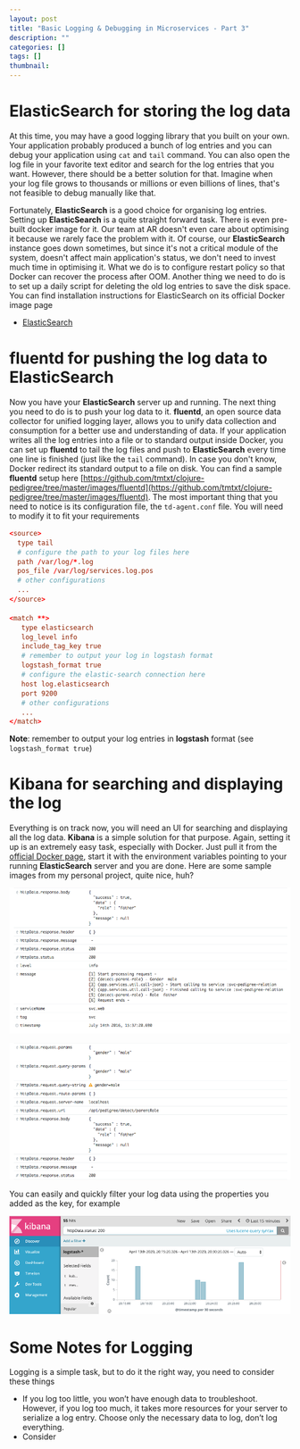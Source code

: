 ```yaml
---
layout: post
title: "Basic Logging & Debugging in Microservices - Part 3"
description: ""
categories: []
tags: []
thumbnail:
---
```


# ElasticSearch for storing the log data

At this time, you may have a good logging library that you built on your own. Your application
probably produced a bunch of log entries and you can debug your application using `cat` and `tail`
command. You can also open the log file in your favorite text editor and search for the log entries
that you want. However, there should be a better solution for that. Imagine when your log file grows
to thousands or millions or even billions of lines, that's not feasible to debug manually like that.

Fortunately, **ElasticSearch** is a good choice for organising log entries.
Setting up **ElasticSearch** is a quite straight forward
task. There is even pre-built docker image for it. Our team at AR doesn't even care about
optimising it because we rarely face the problem with it. Of course, our **ElasticSearch** instance
goes down sometimes, but since it's not a critical module of the system, doesn't affect main
application's status, we don't need to invest much time in optimising it. What we do is to
configure restart policy so that Docker can recover the process after OOM. Another thing we
need to do is to set up a daily script for deleting the old log entries to save the disk space. You
can find installation instructions for ElasticSearch on its official Docker image page

- [ElasticSearch](https://hub.docker.com/_/elasticsearch/)

# fluentd for pushing the log data to ElasticSearch

Now you have your **ElasticSearch** server up and running. The next thing you need to do is to push
your log data to it. **fluentd**, an open source data collector for unified logging layer, allows you
to unify data collection and consumption for a better use and understanding of data. If your application
writes all the log entries into a file or to standard output inside Docker,
you can set up **fluentd** to tail the log files and push to **ElasticSearch** every time one line is
finished (just like the `tail` command). In case you don't know, Docker redirect its standard output
to a file on disk. You can find a sample **fluentd** setup here
[https://github.com/tmtxt/clojure-pedigree/tree/master/images/fluentd](https://github.com/tmtxt/clojure-pedigree/tree/master/images/fluentd).
The most important thing that you need to notice is its configuration file, the `td-agent.conf`
file. You will need to modify it to fit your requirements

```conf
<source>
  type tail
  # configure the path to your log files here
  path /var/log/*.log
  pos_file /var/log/services.log.pos
  # other configurations
  ...
</source>

<match **>
   type elasticsearch
   log_level info
   include_tag_key true
   # remember to output your log in logstash format
   logstash_format true
   # configure the elastic-search connection here
   host log.elasticsearch
   port 9200
   # other configurations
   ...
</match>
```

**Note**: remember to output your log entries in **logstash** format (see `logstash_format true`)

# Kibana for searching and displaying the log

Everything is on track now, you will need an UI for searching and displaying all the log data.
**Kibana** is a simple solution for that purpose. Again, setting it up is an
extremely easy task, especially with Docker. Just pull it from the
[official Docker page](https://hub.docker.com/_/kibana/), start it with the environment variables
pointing to your running **ElasticSearch** server and you are done. Here are some sample images from
my personal project, quite nice, huh?

![Kibana](/files/2016-08-24-implement-a-simple-log-trace-in-clojure-ring/kibana1.png)

![Kibana](/files/2016-08-24-implement-a-simple-log-trace-in-clojure-ring/kibana2.png)

You can easily and quickly filter your log data using the properties you added as the key, for example

![Kibana](/files/2016-08-24-implement-a-simple-log-trace-in-clojure-ring/kibana3.png)

# Some Notes for Logging

Logging is a simple task, but to do it the right way, you need to consider these things

- If you log too little, you won’t have enough data to troubleshoot. However, if you log too much, it takes more resources for your server to serialize a log entry. Choose only the necessary data to log, don’t log everything.
- Consider 